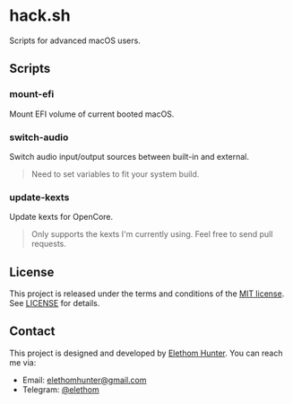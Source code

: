 # hack.sh

Scripts for advanced macOS users.

## Scripts

### mount-efi

Mount EFI volume of current booted macOS.

### switch-audio

Switch audio input/output sources between built-in and external.

> Need to set variables to fit your system build.

### update-kexts

Update kexts for OpenCore.

> Only supports the kexts I'm currently using. Feel free to send pull requests.

## License

This project is released under the terms and conditions of the [MIT license](http://opensource.org/licenses/MIT). See [LICENSE](/LICENSE) for details.

## Contact

This project is designed and developed by [Elethom Hunter](http://github.com/Elethom). You can reach me via:

* Email: elethomhunter@gmail.com
* Telegram: [@elethom](http://telegram.me/elethom)
